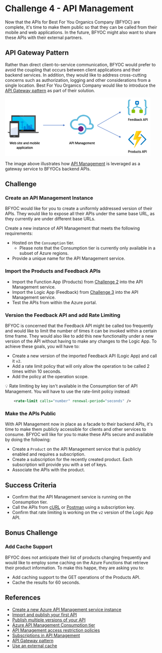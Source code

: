 # Challenge 4 - API Management

Now that the APIs for Best For You Organics Company (BFYOC) are complete, it's time to make them public so that they can be called from their mobile and web applications. In the future, BFYOC might also want to share these APIs with their external partners.

## API Gateway Pattern

Rather than direct client-to-service communication, BFYOC would prefer to avoid the coupling that occurs between client applications and their backend services. In addition, they would like to address cross-cutting concerns such as authorization, logging and other considerations from a single location. Best For You Organics Company would like to introduce the [API Gateway pattern](https://docs.microsoft.com/en-us/dotnet/architecture/microservices/architect-microservice-container-applications/direct-client-to-microservice-communication-versus-the-api-gateway-pattern#what-is-the-api-gateway-pattern) as part of their solution.

![Functions and Cosmos DB](../Images/challenge4.png)

The image above illustrates how [API Management](https://docs.microsoft.com/en-us/azure/api-management/) is leveraged as a gateway service to BFYOCs backend APIs.

## Challenge

### Create an API Management Instance

BFYOC would like for you to create a uniformly addressed version of their APIs. They would like to expose all their APIs under the same base URL, as they currently are under different base URLs.

Create a new instance of API Management that meets the following requirements:

* Hosted on the `Consumption` tier.
  * Please note that the Consumption tier is currently only available in a subset of Azure regions.
* Provide a unique name for the API Management service.

### Import the Products and Feedback APIs

* Import the Function App (Products) from [Challenge 2](..//Challenge-2-Cosmos-DB-and-Azure-Functions/readme.md) into the API Management service.
* Import the Logic App (Feedback) from [Challenge 3](..//Challenge-3-Logic-Apps/readme.md) into the API Management service.
* Test the APIs from within the Azure portal.

### Version the Feedback API and add Rate Limiting

BFYOC is concerned that the Feedback API might be called too frequently and would like to limit the number of times it can be invoked within a certain time frame. They would also like to add this new functionality under a new version of the API without having to make any changes to the Logic App. To achieve these goals, you will have to:

* Create a new version of the imported Feedback API (Logic App) and call it `v2`.
* Add a rate limit policy that will only allow the operation to be called 2 times within 10 seconds.
* Add the policy at the operation scope.

:bulb: Rate limiting by key isn't available in the Consumption tier of API Management. You will have to use the rate-limit policy instead:

``` XML
    <rate-limit calls="number" renewal-period="seconds" />
```

### Make the APIs Public

With API Management now in place as a facade to their backend APIs, it's time to make them publicly accessible for clients and other services to consume. BFYOC will like for you to make these APIs secure and available by doing the following:

* Create a `Product` on the API Management service that is publicly enabled and requires a subscription.
* Create a subscription for the recently created product. Each subscription will provide you with a set of keys.
* Associate the APIs with the product.

## Success Criteria

* Confirm that the API Management service is running on the Consumption tier.
* Call the APIs from [cURL](https://curl.haxx.se/) or [Postman](https://www.getpostman.com/) using a subscription key.
* Confirm that rate limiting is working on the `v2` version of the Logic App API.

## Bonus Challenge

### Add Cache Support

BFYOC does not anticipate their list of products changing frequently and would like to employ some caching on the Azure Functions that retrieve their product information. To make this happe, they are asking you to:

* Add caching support to the GET operations of the Products API.
* Cache the results for 60 seconds.

## References

* [Create a new Azure API Management service instance](https://docs.microsoft.com/en-us/azure/api-management/get-started-create-service-instance)
* [Import and publish your first API](https://docs.microsoft.com/en-us/azure/api-management/import-and-publish)
* [Publish multiple versions of your API](https://docs.microsoft.com/en-us/azure/api-management/api-management-get-started-publish-versions)
* [Azure API Management Consumption tier](https://azure.microsoft.com/en-ca/updates/azure-api-management-consumption-tier-is-now-generally-available/)
* [API Management access restriction policies](https://docs.microsoft.com/en-us/azure/api-management/api-management-access-restriction-policies#AccessRestrictionPolicies)
* [Subscriptions in API Management](https://docs.microsoft.com/en-us/azure/api-management/api-management-subscriptions)
* [API Gateway pattern](https://docs.microsoft.com/en-us/dotnet/architecture/microservices/architect-microservice-container-applications/direct-client-to-microservice-communication-versus-the-api-gateway-pattern)
* [Use an external cache](https://docs.microsoft.com/en-us/azure/api-management/api-management-howto-cache-external)
